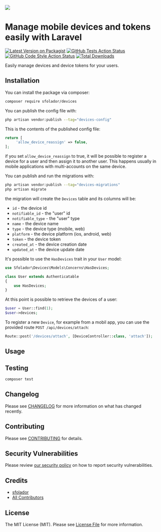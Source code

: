 <img src="https://banners.beyondco.de/Devices.png?theme=light&packageManager=composer+require&packageName=sfolador%2Fdevices&pattern=architect&style=style_1&description=Manage+devices+and+device+tokens+&md=1&showWatermark=1&fontSize=100px&images=upload">


# Manage mobile devices and tokens easily with Laravel

[![Latest Version on Packagist](https://img.shields.io/packagist/v/sfolador/devices.svg?style=flat-square)](https://packagist.org/packages/sfolador/devices)
[![GitHub Tests Action Status](https://img.shields.io/github/actions/workflow/status/sfolador/devices/run-tests.yml?branch=main&label=tests&style=flat-square)](https://github.com/sfolador/devices/actions?query=workflow%3Arun-tests+branch%3Amain)
[![GitHub Code Style Action Status](https://img.shields.io/github/actions/workflow/status/sfolador/devices/fix-php-code-style-issues.yml?branch=main&label=code%20style&style=flat-square)](https://github.com/sfolador/devices/actions?query=workflow%3A"Fix+PHP+code+style+issues"+branch%3Amain)
[![Total Downloads](https://img.shields.io/packagist/dt/sfolador/devices.svg?style=flat-square)](https://packagist.org/packages/sfolador/devices)

Easily manage devices and device tokens for your users.



## Installation

You can install the package via composer:

```bash
composer require sfolador/devices
```

You can publish the config file with:

```bash
php artisan vendor:publish --tag="devices-config"
```
This is the contents of the published config file:

```php
return [
     'allow_device_reassign' => false,
];
```

if you set `allow_device_reassign` to true, it will be possible to 
register a device for a user and then assign it to another user. This happens usually 
in mobile applications with multi-accounts on the same device.


You can publish and run the migrations with:

```bash
php artisan vendor:publish --tag="devices-migrations"
php artisan migrate
```

the migration will create the `Devices` table and its columns will be:

- `id` - the device id
- `notifiable_id` - the "user" id
- `notifiable_type` - the "user" type
- `name` - the device name
- `type` - the device type (mobile, web)
- `platform` - the device platform (ios, android, web)
- `token` - the device token
- `created_at` - the device creation date
- `updated_at` - the device update date

It's possible to use the `HasDevices` trait in your `User` model:

```php
use Sfolador\Devices\Models\Concerns\HasDevices;

class User extends Authenticatable
{
    use HasDevices;
}
```

At this point is possible to retrieve the devices of a user:

```php
$user = User::find(1);
$user->devices;
```

To register a new `Device`, for example from a mobil app, you can use the provided route `POST /api/devices/attach`:

```php
Route::post('/devices/attach', [DeviceController::class, 'attach']);
```




## Usage





## Testing

```bash
composer test
```

## Changelog

Please see [CHANGELOG](CHANGELOG.md) for more information on what has changed recently.

## Contributing

Please see [CONTRIBUTING](CONTRIBUTING.md) for details.

## Security Vulnerabilities

Please review [our security policy](../../security/policy) on how to report security vulnerabilities.

## Credits

- [sfolador](https://github.com/sfolador)
- [All Contributors](../../contributors)

## License

The MIT License (MIT). Please see [License File](LICENSE.md) for more information.
